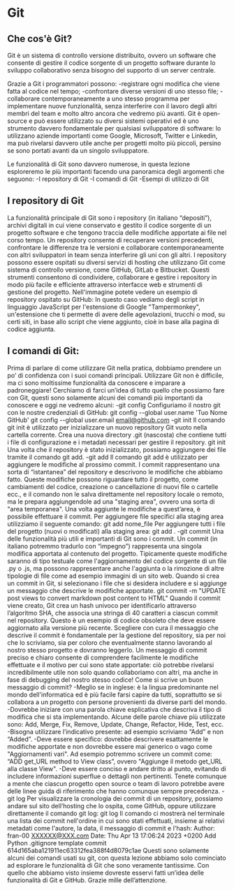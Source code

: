 <!-- @format -->

# Git

## Che cos'è Git?

Git è un sistema di controllo versione distribuito, ovvero un software che
consente di gestire il codice sorgente di un progetto software durante lo
sviluppo collaborativo senza bisogno del supporto di un server centrale.

Grazie a Git i programmatori possono:
-registrare ogni modifica che viene fatta al codice nel tempo;
-confrontare diverse versioni di uno stesso file;
-collaborare contemporaneamente a uno stesso programma per
implementare nuove funzionalità, senza interferire con il lavoro degli altri
membri del team e molto altro ancora che vedremo più avanti.
Git è open-source e può essere utilizzato su diversi sistemi operativi ed è uno
strumento davvero fondamentale per qualsiasi sviluppatore di software:
lo utilizzano aziende importanti come Google, Microsoft, Twitter e Linkedin, ma
può rivelarsi davvero utile anche per progetti molto più piccoli, persino se
sono portati avanti da un singolo sviluppatore.

Le funzionalità di Git sono davvero numerose, in questa lezione esploreremo le
più importanti facendo una panoramica degli argomenti che seguono:
-I repository di Git
-I comandi di Git
-Esempi di utilizzo di Git

## I repository di Git

La funzionalità principale di Git sono i repository (in italiano “depositi”), archivi
digitali in cui viene conservato e gestito il codice sorgente di un progetto
software e che tengono traccia delle modifiche apportate ai file nel corso
tempo.
Un repository consente di recuperare versioni precedenti, confrontare le
differenze tra le versioni e collaborare contemporaneamente con altri
sviluppatori in team senza interferire gli uni con gli altri.
I repository possono essere ospitati su diversi servizi di hosting che utilizzano
Git come sistema di controllo versione, come GitHub, GitLab e Bitbucket.
Questi strumenti consentono di condividere, collaborare e gestire i repository
in modo più facile e efficiente attraverso interfacce web e strumenti di
gestione del progetto.
Nell'immagine potete vedere un esempio di repository ospitato su GitHub:
In questo caso vediamo degli script in linguaggio JavaScript per l'estensione
di Google "Tampermonkey",
un'estensione che ti permette di avere delle agevolazioni, trucchi o mod, su
certi siti, in base allo script che viene aggiunto, cioè in base alla pagina di
codice aggiunta.

## I comandi di Git:

Prima di parlare di come utilizzare Git nella pratica, dobbiamo prendere un po’
di confidenza con i suoi comandi principali. Utilizzare Git non è difficile, ma ci
sono moltissime funzionalità da conoscere e imparare a padroneggiare!
Cerchiamo di farci un’idea di tutto quello che possiamo fare con Git, questi
sono solamente alcuni dei comandi più importanti da conoscere e oggi ne
vedremo alcuni:
-git config
Configuriamo il nostro git con le nostre credenziali di GitHub:
git config --global user.name 'Tuo Nome GitHub'
git config --global user.email email@github.com
-git init
Il comando git init è utilizzato per inizializzare un nuovo repository Git vuoto
nella cartella corrente. Crea una nuova directory .git (nascosta) che contiene
tutti i file di configurazione e i metadati necessari per gestire il repository.
git init
Una volta che il repository è stato inizializzato, possiamo aggiungere dei file
tramite il comando git add.
-git add
Il comando git add è utilizzato per aggiungere le modifiche al prossimo
commit.
I commit rappresentano una sorta di “istantanea” del repository e descrivono
le modifiche che abbiamo fatto. Queste modifiche possono riguardare tutto il
progetto, come cambiamenti del codice, creazione o cancellazione di nuovi file
o cartelle ecc., e il comando non le salva direttamente nel repository locale o
remoto, ma le prepara aggiungendole ad una "staging area", ovvero una sorta
di "area temporanea". Una volta aggiunte le modifiche a quest’area, è possibile
effettuare il commit.
Per aggiungere file specifici alla staging area utilizziamo il seguente comando:
git add nome_file
Per aggiungere tutti i file del progetto (nuovi o modificati) alla staging area:
git add .
-git commit
Una delle funzionalità più utili e importanti di Git sono i commit. Un commit (in
italiano potremmo tradurlo con “impegno”) rappresenta una singola modifica
apportata al contenuto del progetto.
Tipicamente queste modifiche saranno di tipo testuale come l'aggiornamento
del codice sorgente di un file .py o .js, ma possono rappresentare anche
l'aggiunta o la rimozione di altre tipologie di file come ad esempio immagini di
un sito web. Quando si crea un commit in Git, si selezionano i file che si
desidera includere e si aggiunge un messaggio che descrive le modifiche
apportate.
git commit -m "UPDATE post views to convert markdown post content to HTML"
Quando il commit viene creato, Git crea un hash univoco per identificarlo
attraverso l’algoritmo SHA, che associa una stringa di 40 caratteri a ciascun
commit nel repository.
Questo è un esempio di codice obsoleto che deve essere aggiornato alla
versione più recente.
Scegliere con cura il messaggio che descrive il commit è fondamentale per la
gestione del repository, sia per noi che lo scriviamo, sia per coloro che
eventualmente stanno lavorando al nostro stesso progetto e dovranno
leggerlo. Un messaggio di commit preciso e chiaro consente di comprendere
facilmente le modifiche effettuate e il motivo per cui sono state apportate: ciò
potrebbe rivelarsi incredibilmente utile non solo quando collaboriamo con
altri, ma anche in fase di debugging del nostro stesso codice!
Come si scrive un buon messaggio di commit?
-Meglio se in inglese: è la lingua predominante nel mondo dell'informatica ed è
più facile farsi capire da tutti, soprattutto se si collabora a un progetto con
persone provenienti da diverse parti del mondo.
-Dovrebbe iniziare con una parola chiave esplicativa che descriva il tipo di
modifica che si sta implementando. Alcune delle parole chiave più utilizzate
sono: Add, Merge, Fix, Remove, Update, Change, Refactor, Hide, Test, ecc.
-Bisogna utilizzare l’indicativo presente: ad esempio scriviamo “Add” e non
“Added”.
-Deve essere specifico: dovrebbe descrivere esattamente le modifiche
apportate e non dovrebbe essere mai generico o vago come "Aggiornamenti
vari". Ad esempio potremmo scrivere un commit come:
“ADD get_URL method to View class”, ovvero "Aggiunge il metodo get_URL alla
classe View".
-Deve essere conciso e andare dritto al punto, evitando di includere
informazioni superflue o dettagli non pertinenti.
Tenete comunque a mente che ciascun progetto open source o team di lavoro
potrebbe avere delle linee guida di riferimento che hanno comunque sempre
precedenza.
-git log
Per visualizzare la cronologia dei commit di un repository, possiamo andare
sul sito dell’hosting che lo ospita, come GitHub, oppure utilizzare direttamente
il comando git log:
git log
Il comando ci mostrerà nel terminale una lista dei commit nell'ordine in cui
sono stati effettuati, insieme ai relativi metadati come l'autore, la data, il
messaggio di commit e l'hash:
Author: fran-00 <XXXXXX@XXX.com>
Date: Thu Apr 13 17:06:24 2023 +0200
Add Python .gitignore template
commit 614d165aba121911ec63312fea388f4d8079c1ae
Questi sono solamente alcuni dei comandi usati su git, con questa lezione
abbiamo solo cominciato ad esplorare le funzionalità di Git che sono
veramente tantissime.
Con quello che abbiamo visto insieme dovreste esservi fatti un’idea delle
funzionalità di Git e GitHub.
Grazie mille dell’attenzione.
